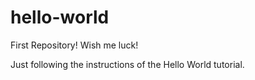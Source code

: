 # hello-world
First Repository! Wish me luck!

Just following the instructions of the Hello World tutorial.
